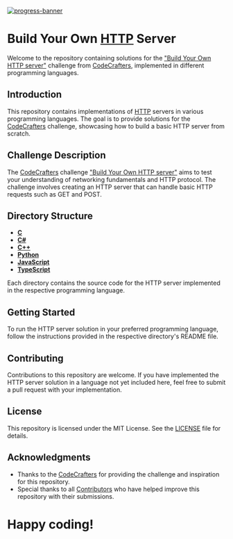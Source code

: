 [![progress-banner](https://backend.codecrafters.io/progress/http-server/2856b560-38f7-4338-afad-b0dac7ad7fe9)](https://app..io/users/RomaLetodiani?r=2qF)

# Build Your Own [HTTP](https://en.wikipedia.org/wiki/Hypertext_Transfer_Protocol) Server

Welcome to the repository containing solutions for the ["Build Your Own HTTP server"](https://app.codecrafters.io/courses/http-server/overview) challenge from [CodeCrafters](https://codecrafters.io/), implemented in different programming languages.

## Introduction

This repository contains implementations of [HTTP](https://en.wikipedia.org/wiki/Hypertext_Transfer_Protocol) servers in various programming languages. The goal is to provide solutions for the [CodeCrafters](https://codecrafters.io/) challenge, showcasing how to build a basic HTTP server from scratch.

## Challenge Description

The [CodeCrafters](https://codecrafters.io/) challenge ["Build Your Own HTTP server"](https://app.codecrafters.io/courses/http-server/overview) aims to test your understanding of networking fundamentals and HTTP protocol. The challenge involves creating an HTTP server that can handle basic HTTP requests such as GET and POST.

## Directory Structure

- [**C**](/C)
- [**C#**](/C#)
- [**C++**](/C++)
- [**Python**](/Python)
- [**JavaScript**](/JavaScript)
- [**TypeScript**](/TypeScript)

Each directory contains the source code for the HTTP server implemented in the respective programming language.

## Getting Started

To run the HTTP server solution in your preferred programming language, follow the instructions provided in the respective directory's README file.

## Contributing

Contributions to this repository are welcome. If you have implemented the HTTP server solution in a language not yet included here, feel free to submit a pull request with your implementation.

## License

This repository is licensed under the MIT License. See the [LICENSE](LICENSE) file for details.

## Acknowledgments

- Thanks to the [CodeCrafters](https://codecrafters.io/) for providing the challenge and inspiration for this repository.
- Special thanks to all [Contributors](https://github.com/RomaLetodiani/Build-your-own-HTTP-server/graphs/contributors) who have helped improve this repository with their submissions.

# Happy coding!
